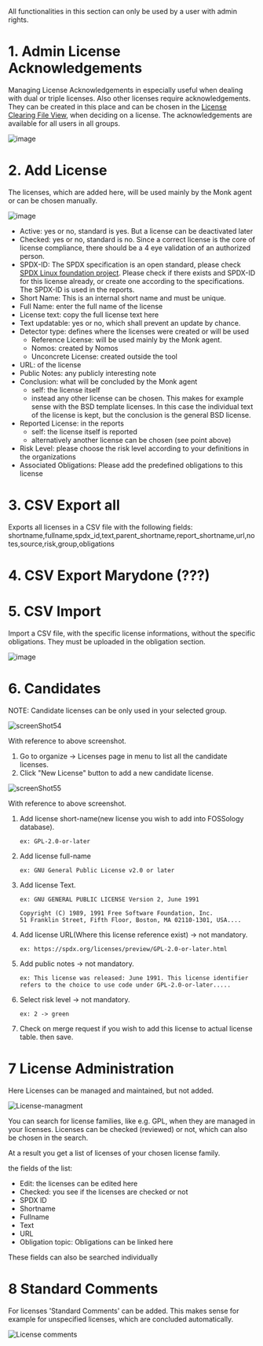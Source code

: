All functionalities in this section can only be used by a user with admin rights.

# 1. Admin License Acknowledgements

Managing License Acknowledgements in especially useful when dealing with dual or triple licenses.
Also other licenses require acknowledgements.
They can be created in this place and can be chosen in the [License Clearing File View](https://github.com/fossology/fossology/wiki/Deciding-on-Licenses), when deciding on a license.
The acknowledgements are available for all users in all groups.

![image](https://github.com/fossology/fossology/assets/9692764/6fcbc022-ab7e-45ed-b823-a086d88db712)

# 2. Add License

The licenses, which are added here, will be used mainly by the Monk agent or can be chosen manually.

![image](https://github.com/fossology/fossology/assets/9692764/55c1b3bb-3566-46c1-a969-5db9df5a9aa9)

* Active: yes or no, standard is yes. But a license can be deactivated later
* Checked: yes or no, standard is no. Since a correct license is the core of license compliance, there should be a 4 eye validation of an authorized person.
* SPDX-ID: The SPDX specification is an open standard, please check [SPDX Linux foundation project](https://spdx.dev/use/specifications/). Please check if there exists and SPDX-ID for this license already, or create one according to the specifications. 
The SPDX-ID is used in the reports.
* Short Name: This is an internal short name and must be unique.
* Full Name: enter the full name of the license
* License text: copy the full license text here
* Text updatable: yes or no, which shall prevent an update by chance.
* Detector type: defines where the licenses were created or will be used
  * Reference License: will be used mainly by the Monk agent.
  * Nomos: created by Nomos
  * Unconcrete License: created outside the tool
* URL: of the license
* Public Notes: any publicly interesting note
* Conclusion: what will be concluded by the Monk agent
  * self: the license itself
  * instead any other license can be chosen. This makes for example sense with the BSD template licenses. In this case the individual text of the license is kept, but the conclusion is the general BSD license.
* Reported License: in the reports
  * self: the license itself is reported
  * alternatively another license can be chosen (see point above)
* Risk Level: please choose the risk level according to your definitions in the organizations
* Associated Obligations: Please add the predefined obligations to this license

# 3. CSV Export all
Exports all licenses in a CSV file with the following fields:
shortname,fullname,spdx_id,text,parent_shortname,report_shortname,url,notes,source,risk,group,obligations

# 4. CSV Export Marydone (???)

# 5. CSV Import
Import a CSV file, with the specific license informations, without the specific obligations. They must be uploaded in the obligation section.

![image](https://github.com/fossology/fossology/assets/9692764/97d995bb-f596-458c-a215-8d11980cf912)

# 6. Candidates

NOTE: Candidate licenses can be only used in your selected group.

![screenShot54](https://user-images.githubusercontent.com/10155976/195017055-2225f223-9c6d-4135-b487-b2ae131e6e29.PNG)

With reference to above screenshot.

1. Go to organize -> Licenses page in menu to list all the candidate licenses.
2. Click "New License" button to add a new candidate license.

![screenShot55](https://user-images.githubusercontent.com/10155976/195017592-47384b78-e4fd-4b4e-8da0-a5b43fba4499.PNG)

With reference to above screenshot.

1. Add license short-name(new license you wish to add into FOSSology database).
   ```
   ex: GPL-2.0-or-later
   ```
2. Add license full-name
   ```
   ex: GNU General Public License v2.0 or later
   ```
3. Add license Text.
   ```
   ex: GNU GENERAL PUBLIC LICENSE Version 2, June 1991

   Copyright (C) 1989, 1991 Free Software Foundation, Inc.
   51 Franklin Street, Fifth Floor, Boston, MA 02110-1301, USA....
   ```
3. Add license URL(Where this license reference exist) -> not mandatory.
   ```
   ex: https://spdx.org/licenses/preview/GPL-2.0-or-later.html
   ```
4. Add public notes -> not mandatory.
   ```
   ex: This license was released: June 1991. This license identifier refers to the choice to use code under GPL-2.0-or-later.....
   ```
5. Select risk level -> not mandatory.
   ```
   ex: 2 -> green
   ```
6. Check on merge request if you wish to add this license to actual license table. then save.

# 7 License Administration

Here Licenses can be managed and maintained, but not added.

![License-managment](https://github.com/fossology/fossology/assets/9692764/1cd08343-525b-45c4-a5fe-9b928aca7d69)

You can search for license families, like e.g. GPL, when they are managed in your licenses.
Licenses can be checked (reviewed) or not, which can also be chosen in the search.

At a result you get a list of licenses of your chosen license family.

the fields of the list:

* Edit: the licenses can be edited here
* Checked: you see if the licenses are checked or not
* SPDX ID
* Shortname
* Fullname
* Text
* URL
* Obligation topic: Obligations can be linked here

These fields can also be searched individually

# 8 Standard Comments

For licenses 'Standard Comments' can be added. 
This makes sense for example for unspecified licenses, which are concluded automatically.

![License comments](https://github.com/fossology/fossology/assets/9692764/9ef6f2d6-fcb2-449a-9fcb-9f3434538f0e)




